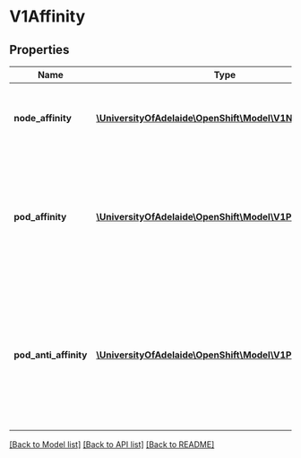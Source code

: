 # V1Affinity

## Properties
Name | Type | Description | Notes
------------ | ------------- | ------------- | -------------
**node_affinity** | [**\UniversityOfAdelaide\OpenShift\Model\V1NodeAffinity**](V1NodeAffinity.md) | Describes node affinity scheduling rules for the pod. | [optional] 
**pod_affinity** | [**\UniversityOfAdelaide\OpenShift\Model\V1PodAffinity**](V1PodAffinity.md) | Describes pod affinity scheduling rules (e.g. co-locate this pod in the same node, zone, etc. as some other pod(s)). | [optional] 
**pod_anti_affinity** | [**\UniversityOfAdelaide\OpenShift\Model\V1PodAntiAffinity**](V1PodAntiAffinity.md) | Describes pod anti-affinity scheduling rules (e.g. avoid putting this pod in the same node, zone, etc. as some other pod(s)). | [optional] 

[[Back to Model list]](../README.md#documentation-for-models) [[Back to API list]](../README.md#documentation-for-api-endpoints) [[Back to README]](../README.md)


